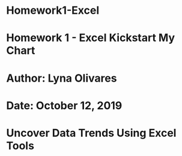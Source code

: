 # Homework1-Excel
# Homework 1 - Excel Kickstart My Chart
# Author:  Lyna Olivares
# Date:    October 12, 2019

# Uncover Data Trends Using Excel Tools

